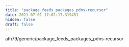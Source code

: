 ```yaml
---
title: "package_feeds_packages_pdns-recursor"
date: 2021-07-01 17:02:17.319451
hidden: false
draft: false
---
```


ath79/generic/package_feeds_packages_pdns-recursor

